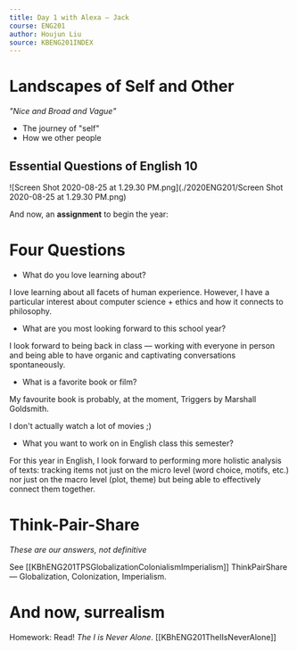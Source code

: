 ```yaml
---
title: Day 1 with Alexa — Jack
course: ENG201
author: Houjun Liu
source: KBENG201INDEX
---
```



# Landscapes of Self and Other
_"Nice and Broad and Vague"_

* The journey of "self"
* How we other people

## Essential Questions of English 10

![Screen Shot 2020-08-25 at 1.29.30 PM.png](./2020ENG201/Screen Shot 2020-08-25 at 1.29.30 PM.png)

And now, an **assignment** to begin the year:

# Four Questions

- What do you love learning about?

I love learning about all facets of human experience. However, I have a particular interest about computer science + ethics and how it connects to philosophy. 

- What are you most looking forward to this school year?

I look forward to being back in class — working with everyone in person and being able to have organic and captivating conversations spontaneously.

- What is a favorite book or film?

My favourite book is probably, at the moment, Triggers by Marshall Goldsmith.

I don't actually watch a lot of movies ;)

- What you want to work on in English class this semester?

For this year in English, I look forward to performing more holistic analysis of texts: tracking items not just on the micro level (word choice, motifs, etc.) nor just on the macro level (plot, theme) but being able to effectively connect them together.

# Think-Pair-Share
_These are our answers, not definitive_

See [[KBhENG201TPSGlobalizationColonialismImperialism]] ThinkPairShare — Globalization, Colonization, Imperialism.

# And now, surrealism

Homework: Read! *The I is Never Alone*. [[KBhENG201TheIIsNeverAlone]]
